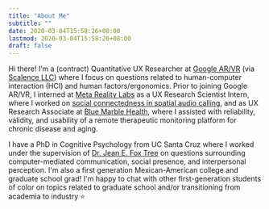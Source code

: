 ```yaml
---
title: "About Me"
subtitle: ""
date: 2020-03-04T15:58:26+08:00
lastmod: 2020-03-04T15:58:26+08:00
draft: false
---
```



  Hi there! I’m a (contract) Quantitative UX Researcher at [Google AR/VR](https://arvr.google.com) (via [Scalence LLC](https://www.scalence.com)) where I focus on questions related to human-computer interaction (HCI) and human factors/ergonomics. Prior to joining Google AR/VR, I interned at [Meta Reality Labs](https://about.fb.com/news/2020/09/facebook-reality-labs-research-future-of-audio) as a UX Research Scientist Intern, where I worked on [social connectedness in spatial audio calling](https://www.sciencedirect.com/science/article/pii/S2451958824000848?via%3Dihub), and as UX Research Associate at [Blue Marble Health](https://bluemarblehealthco.com), where I assisted with reliability, validity, and usability of a remote therapeutic monitoring platform for chronic disease and aging.

  I have a PhD in Cognitive Psychology from UC Santa Cruz where I worked under the supervision of [Dr. Jean E. Fox Tree](https://foxtree.sites.ucsc.edu) on questions surrounding computer-mediated communication, social presence, and interpersonal perception. I'm also a first generation Mexican-American college and graduate school grad! I'm happy to chat with other first-generation students of color on topics related to graduate school and/or transitioning from academia to industry ⭐️



